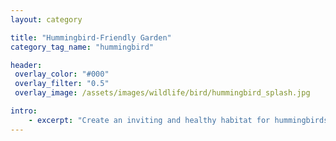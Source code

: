 ```yaml
---
layout: category

title: "Hummingbird-Friendly Garden"
category_tag_name: "hummingbird"

header:
 overlay_color: "#000"
 overlay_filter: "0.5"
 overlay_image: /assets/images/wildlife/bird/hummingbird_splash.jpg

intro: 
    - excerpt: "Create an inviting and healthy habitat for hummingbirds with these native plants. Hummingbirds are often attracted to bright tubular flowers. Native plants provide more valuable sources of nectar than cultivars and other exotic species. <a target='_blank' href='https://calscape.org'>Calscape</a>"
---
```


